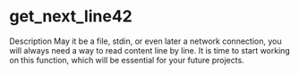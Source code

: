 # get_next_line42
Description
May it be a file, stdin, or even later a network connection, you will always need a way to read content line by line. It is time to start working on this function, which will be essential for your future projects.
